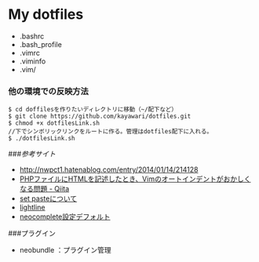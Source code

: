 # My dotfiles
* .bashrc
* .bash_profile
* .vimrc
* .viminfo
* .vim/

### 他の環境での反映方法
``` 
$ cd doffilesを作りたいディレクトリに移動（~/配下など）
$ git clone https://github.com/kayawari/dotfiles.git
$ chmod +x dotfilesLink.sh
//下でシンボリックリンクをルートに作る。管理はdotfiles配下に入れる。
$ ./dotfilesLink.sh 
```

###_参考サイト_
* http://nwpct1.hatenablog.com/entry/2014/01/14/214128
* [PHPファイルにHTMLを記述したとき、Vimのオートインデントがおかしくなる問題 - Qiita](http://qiita.com/hashiohiro/items/71a47061e91b61bbb189)
* [set pasteについて](http://qiita.com/quwa/items/019250dbca167985fe32)
* [lightline](https://github.com/itchyny/lightline.vim)
* [neocomplete設定デフォルト](https://github.com/Shougo/neocomplete.vim)

###プラグイン
* neobundle ：プラグイン管理


